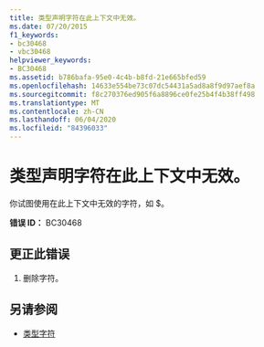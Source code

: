 ```yaml
---
title: 类型声明字符在此上下文中无效。
ms.date: 07/20/2015
f1_keywords:
- bc30468
- vbc30468
helpviewer_keywords:
- BC30468
ms.assetid: b786bafa-95e0-4c4b-b8fd-21e665bfed59
ms.openlocfilehash: 14633e554be73c07dc54431a5ad8a8f9d97aef8a
ms.sourcegitcommit: f8c270376ed905f6a8896ce0fe25b4f4b38ff498
ms.translationtype: MT
ms.contentlocale: zh-CN
ms.lasthandoff: 06/04/2020
ms.locfileid: "84396033"
---
```

# <a name="type-declaration-characters-are-not-valid-in-this-context"></a>类型声明字符在此上下文中无效。
你试图使用在此上下文中无效的字符，如 $。  
  
 **错误 ID：** BC30468  
  
## <a name="to-correct-this-error"></a>更正此错误  
  
1. 删除字符。  
  
## <a name="see-also"></a>另请参阅

- [类型字符](../programming-guide/language-features/data-types/type-characters.md)
